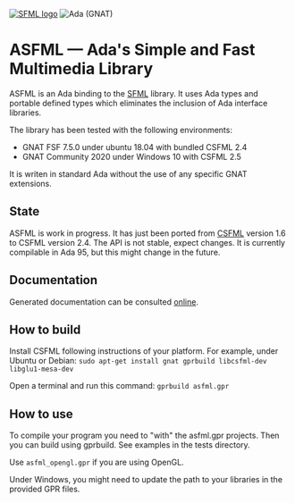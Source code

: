 [![SFML logo](https://www.sfml-dev.org/images/logo.png)](https://www.sfml-dev.org)
![Ada (GNAT)](https://github.com/mgrojo/ASFML/workflows/Ada%20(GNAT)/badge.svg)

# ASFML — Ada's Simple and Fast Multimedia Library

ASFML is an Ada binding to the [SFML](https://www.sfml-dev.org/)
library. It uses Ada types and portable defined types which
eliminates the inclusion of Ada interface libraries.

The library has been tested with the following environments:
- GNAT FSF 7.5.0 under ubuntu 18.04 with bundled CSFML 2.4
- GNAT Community 2020 under Windows 10 with CSFML 2.5

It is writen in standard Ada without the use of any specific GNAT extensions.

## State

ASFML is work in progress. It has just been ported from [CSFML](https://github.com/SFML/CSFML)
version 1.6 to CSFML version 2.4. The API is not stable, expect changes. It is
currently compilable in Ada 95, but this might change in the future.

## Documentation

Generated documentation can be consulted [online](https://mgrojo.github.io/ASFML/doc/).

## How to build

Install CSFML following instructions of your platform. For example, under Ubuntu or Debian:
`sudo apt-get install gnat gprbuild libcsfml-dev libglu1-mesa-dev`

Open a terminal and run this command:
`gprbuild asfml.gpr`

## How to use

To compile your program you need to "with" the asfml.gpr projects. Then
you can build using gprbuild. See examples in the tests directory.

Use `asfml_opengl.gpr` if you are using OpenGL.

Under Windows, you might need to update the path to your libraries in the
provided GPR files.

